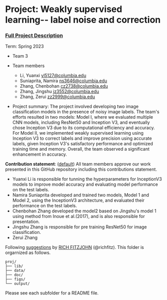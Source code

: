 # Project: Weakly supervised learning-- label noise and correction


### [Full Project Description](doc/project3_desc.md)

Term: Spring 2023

+ Team 3
+ Team members
	+ Li, Yuanxi yl5127@columbia.edu
	+ Suniaprita, Namira ns3646@columbia.edu
	+ Zhang, Chenbohan cz2738@columbia.edu
	+ Zhang, Jingshu jz3552@columbia.edu
	+ Zhang, Zerui zz2999@columbia.edu

+ Project summary: The project involved developing two image classification models in the presence of noisy image labels. The team's efforts resulted in two models: Model I, where we evaluated multiple CNN models, including ResNet50 and Inception V3, and eventually chose Inception V3 due to its computational efficiency and accuracy. For Model II, we implemented weakly supervised learning using Inception V3 to correct labels and improve precision using accurate labels, given Inception V3's satisfactory performance and optimized training time and memory. Overall, the team observed a significant enhancement in accuracy.


**Contribution statement**: ([default](doc/a_note_on_contributions.md)) All team members approve our work presented in this GitHub repository including this contributions statement. 

+ Yuanxi Li is responsible for tunning the hyperparameters for InceptionV3 models to improve model accuracy and evaluating model performance on the test labels.
+ Namira Suniaprita developed and trained two models, Model 1 and Model 2, using the InceptionV3 architecture, and evaluated their performance on the test labels.
+ Chenbohan Zhang developed the model2 based on Jingshu's model 1 using method from Inoue et al.(2017), and is also responsible for presentation.
+ Jingshu Zhang is responsible for pre training ResNet50 for image classification.
+ Zerui Zhang

Following [suggestions](http://nicercode.github.io/blog/2013-04-05-projects/) by [RICH FITZJOHN](http://nicercode.github.io/about/#Team) (@richfitz). This folder is orgarnized as follows.

```
proj/
├── lib/
├── data/
├── doc/
├── figs/
└── output/
```

Please see each subfolder for a README file.
